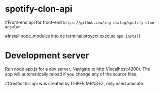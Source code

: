 # spotify-clon-api

#Front-end
api for front-end `https://github.com/ing-italog/spotify-clon-angular`

#Install node_modules
into de terminal proyect execute `npm Install`


# Development server
Run node app.js for a dev server. Navigate to http://localhost:4200/. The app will automatically reload if you change any of the source files.

#Credtis
this api was created by LEIFER MENDEZ, only used aducate.
